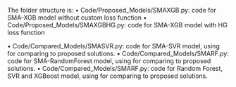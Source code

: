 The folder structure is:
•	Code/Proposed_Models/SMAXGB.py: code for SMA-XGB model without custom loss function
•	Code/Proposed_Models/SMAXGBHG.py: code for SMA-XGB model with HG loss function

•	Code/Compared_Models/SMASVR.py: code for SMA-SVR model, using for comparing to proposed solutions.
•	Code/Compared_Models/SMARF.py: code for SMA-RandomForest model, using for comparing to proposed solutions.
•	Code/Compared_Models/SMARF.py: code for Random Forest, SVR and XGBoost model, using for comparing to proposed solutions.
